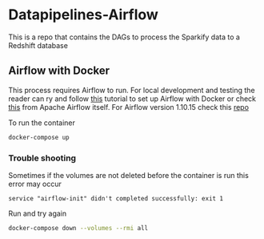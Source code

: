 # Datapipelines-Airflow
This is a repo that contains the DAGs to process the Sparkify data to a Redshift database

## Airflow with Docker

This process requires Airflow to run. For local development and testing the reader can ry and follow [this](https://towardsdatascience.com/setting-up-apache-airflow-with-docker-compose-in-5-minutes-56a1110f4122) tutorial to set up Airflow with Docker or check [this](https://github.com/apache/airflow/blob/main/docs/apache-airflow/start/docker-compose.yaml) from Apache Airflow itself. For Airflow version 1.10.15 check this [repo](https://github.com/xnuinside/airflow_in_docker_compose)

To run the container

```bash
docker-compose up
```

### Trouble shooting

Sometimes if the volumes are not deleted before the container is run this error may occur

```
service "airflow-init" didn't completed successfully: exit 1
```

Run and try again

```bash
docker-compose down --volumes --rmi all
```